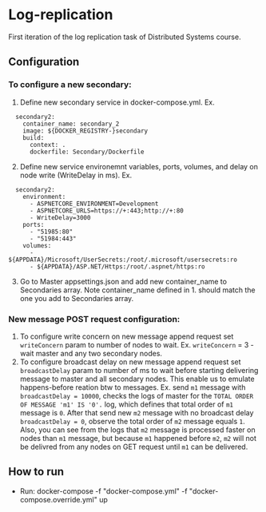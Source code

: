 # Log-replication
First iteration of the log replication task of Distributed Systems course.

## Configuration 
### To configure a new secondary:
 1. Define new secondary service in docker-compose.yml. Ex.
 ````
   secondary2:
     container_name: secondary_2
     image: ${DOCKER_REGISTRY-}secondary
     build:
       context: .
       dockerfile: Secondary/Dockerfile
  ````
  2. Define new service environemnt variables, ports, volumes, and delay on node write (WriteDelay in ms). Ex.
  ````
    secondary2:
      environment:
        - ASPNETCORE_ENVIRONMENT=Development
        - ASPNETCORE_URLS=https://+:443;http://+:80
        - WriteDelay=3000
      ports:
        - "51985:80"
        - "51984:443"
      volumes:
        - ${APPDATA}/Microsoft/UserSecrets:/root/.microsoft/usersecrets:ro
        - ${APPDATA}/ASP.NET/Https:/root/.aspnet/https:ro
   ````
  3. Go to Master appsettings.json and add new container_name to Secondaries array. Note container_name defined in 1. should match the one you add to Secondaries            array.
### New message POST request configuration: 
 1. To configure write concern on new message append request set ````writeConcern```` param to number of nodes to wait. Ex. ````writeConcern```` = 3 - wait master and any two secondary nodes.
 2. To configure broadcast delay on new message append request set ````broadcastDelay```` param to number of ms to wait before starting delivering message to master and all secondary nodes. This enable us to emulate happens-before reation btw to messages. Ex. send ````m1```` message with ````broadcastDelay = 10000````, checks the logs of master for the ````TOTAL ORDER OF MESSAGE 'm1' IS '0'.```` log, which defines that total order of ````m1```` message is ````0````. After that send new ````m2```` message with no broadcast delay ````broadcastDelay = 0````, observe the total order of ````m2```` message equals ````1````. Also, you can see from the logs that ````m2```` message is processed faster on nodes than ````m1```` message, but because ````m1```` happened before ````m2````, ````m2```` will not be delivred from any nodes on GET request until ````m1```` can be delivered. 
### 
## How to run
   * Run: docker-compose -f "docker-compose.yml" -f "docker-compose.override.yml" up
